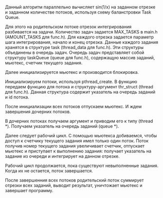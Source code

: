 Данный алгоритм параллельно вычисляет sin(1/x) на заданном отрезке и заданном количестве потоков, используя схему баланстровки Task Queue.

Для этого на родительском потоке отрезок интегрирования разбивается на задачи. Количество задач задается MAX_TASKS в main.h (AMOUNT_TASKS для func.h). Для каждого отрезка задается параметр шага интегрирования, начало и конец отрезка. Данные каждого задания хранятся в структуре task (thread_data для func.h). Эти структуры объединены в очередь задач. Очередь задач представляет собой структуру taskQueue (queue для func.h), содержащую массив заданий, мьютекс, счетчик текущего задания.

Далее инициализируется мьютекс и производится блокировка.

Инициализируем потоки, используя pthread_create. В функцию передаем функцию для потока и структуру-аргумент thr_struct (thread для func.h). Данная структура содержит указатель на очередь заданий и id потока.

После инициализации всех потоков отпускаем мьютекс. И ждем завершения дочерних потоков.

В дочерних потоках получаем аргумент и приводим его к типу (thread *). Получаем указатель на очередь заданий (queue *).

Далее следует рабочий цикл. С помощью мьютекса добиваемся, чтобы доступ к счетчику текущего задания имел только один поток. Поток получив номер текущего задания увеличивает счетчик, отпускает мьютекс и приступает к выполнению задания: получает указатель на задание из очереди и интегрирует на данном отрезке.

Рабочий цикл продолжается, пока существуют невыполненные задания. Когда их не остается, поток завершается.

После завершенния всех потоков родительский поток суммирует отрезки всех заданий, выводит результат, уничтожает мьютекс и завершает программу.